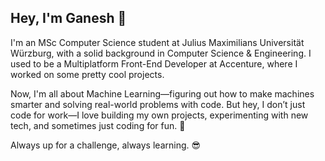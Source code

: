 ## Hey, I'm Ganesh 👋

<!--
**ganesh140/ganesh140** is a ✨ _special_ ✨ repository because its `README.md` (this file) appears on your GitHub profile.

Here are some ideas to get you started:

- 🔭 I’m currently working on ...
- 🌱 I’m currently learning ...
- 👯 I’m looking to collaborate on ...
- 🤔 I’m looking for help with ...
- 💬 Ask me about ...
- 📫 How to reach me: ...
- 😄 Pronouns: ...
- ⚡ Fun fact: ...
-->
I'm an MSc Computer Science student at Julius Maximilians Universität Würzburg, with a solid background in Computer Science & Engineering. I used to be a Multiplatform Front-End Developer at Accenture, where I worked on some pretty cool projects.

Now, I'm all about Machine Learning—figuring out how to make machines smarter and solving real-world problems with code. But hey, I don’t just code for work—I love building my own projects, experimenting with new tech, and sometimes just coding for fun. 🚀

Always up for a challenge, always learning. 😎
